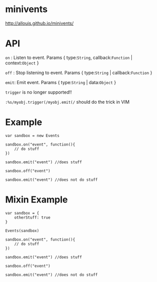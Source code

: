 minivents
=========

http://allouis.github.io/minivents/

API
===

`on` : Listen to event. Params { type:`String`, callback:`Function` | context:`Object` }
    
`off` : Stop listening to event. Params { type:`String` | callback:`Function` } 
    
`emit`: Emit event. Params { type:`String` | data:`Object` } 

`trigger` is no longer supported!!

`:%s/myobj.trigger(/myobj.emit(/` should do the trick in VIM
    
Example
=======

    var sandbox = new Events
    
    sandbox.on("event", function(){
        // do stuff
    })

    sandbox.emit("event") //does stuff

    sandbox.off("event")

    sandbox.emit("event") //does not do stuff
    
Mixin Example
=======

    var sandbox = {
        otherStuff: true
    }
    
    Events(sandbox)
    
    sandbox.on("event", function(){
        // do stuff
    })

    sandbox.emit("event") //does stuff

    sandbox.off("event")

    sandbox.emit("event") //does not do stuff
    
